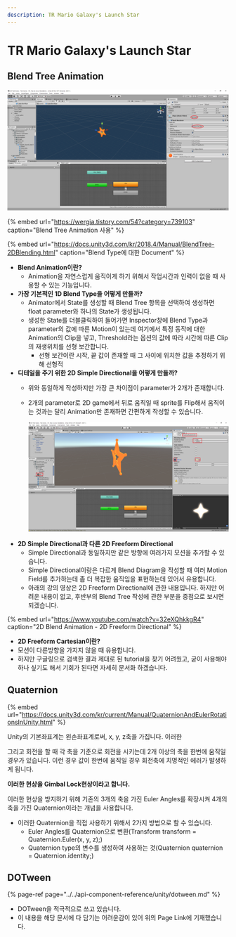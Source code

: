 ```yaml
---
description: TR Mario Galaxy's Launch Star
---
```


# TR Mario Galaxy's Launch Star

## Blend Tree Animation

![Jammo\_Player Animator&#xC758; Normal Status Blend Tree](../../.gitbook/assets/image%20%2847%29.png)

{% embed url="https://wergia.tistory.com/54?category=739103" caption="Blend Tree Animation 사용" %}

{% embed url="https://docs.unity3d.com/kr/2018.4/Manual/BlendTree-2DBlending.html" caption="Blend Type에 대한 Document" %}

* **Blend Animation이란?**
  * Animation을 자연스럽게 움직이게 하기 위해서 작업시간과 인력이 없을 때 사용할 수 있는 기능입니다.
* **가장 기본적인 1D Blend Type을 어떻게 만들까?**
  * Animator에서 State를 생성할 때 Blend Tree 항목을 선택하여 생성하면 float parameter와 하나의 State가 생성됩니다.
  * 생성한 State를 더블클릭하여 들어가면 Inspector창에 Blend Type과 parameter의 값에 따른 Motion이 있는데 여기에서 특정 동작에 대한 Animation의 Clip을 넣고, Threshold라는 옵션의 값에 따라 시간에 따른 Clip의 재생위치를 선형 보간합니다.
    * 선형 보간이란 시작, 끝 값이 존재할 때 그 사이에 위치한 값을 추정하기 위해 선형적
* **디테일을 주기 위한 2D Simple Directional을 어떻게 만들까?**
  * 위와 동일하게 작성하지만 가장 큰 차이점이 parameter가 2개가 존재합니다.
  * 2개의 parameter로 2D game에서 뒤로 움직일 때 sprite를 Flip해서 움직이는 것과는 달리 Animation만 존재하면 간편하게 작성할 수 있습니다.

    ![](../../.gitbook/assets/image%20%2896%29.png)
* **2D Simple Directional과 다른 2D Freeform Directional**
  * Simple Directional과 동일하지만 같은 방향에 여러가지 모션을 추가할 수 있습니다.
  * Simple Directional이랑은 다르게 Blend Diagram을 작성할 때 여러 Motion Field를 추가하는데 좀 더 복잡한 움직임을 표현하는데 있어서 유용합니다.
  * 아래의 강의 영상은 2D Freeform Directional에 관한 내용입니다. 하지만 어려운 내용이 없고, 후반부의 Blend Tree 작성에 관한 부분을 중점으로 보시면 되겠습니다.

{% embed url="https://www.youtube.com/watch?v=32eXQhkkgR4" caption="2D Blend Animation - 2D Freeform Directional" %}

*  **2D Freeform Cartesian이란?**
  * 모션이 다른방향을 가지지 않을 때 유용합니다.
  * 하지만 구글링으로 검색한 결과 제대로 된 tutorial을 찾기 어려웠고, 굳이 사용해야하나 싶기도 해서 기회가 된다면 자세히 문서화 하겠습니다.

## Quaternion

{% embed url="https://docs.unity3d.com/kr/current/Manual/QuaternionAndEulerRotationsInUnity.html" %}

Unity의 기본좌표계는 왼손좌표계로써, x, y, z축을 가집니다. 이러한

그리고 회전을 할 때 각 축을 기준으로 회전을 시키는데 2개 이상의 축을 한번에 움직일 경우가 있습니다. 이런 경우 값이 한번에 움직일 경우 회전축에 치명적인 에러가 발생하게 됩니다.

**이러한 현상을 Gimbal Lock현상이라고 합니다.**

이러한 현상을 방지하기 위해 기존의 3개의 축을 가진 Euler Angles를 확장시켜 4개의 축을 가진 Quaternion이라는 개념을 사용합니다. 

* 이러한 Quaternion을 직접 사용하기 위해서 2가지 방법으로 할 수 있습니다.
  * Euler Angles를 Quaternion으로 변환\(Transform transform = Quaternion.Euler\(x, y, z\);\)
  * Quaternion type의 변수를 생성하여 사용하는 것\(Quaternion quaternion = Quaternion.identity;\)

## DOTween

{% page-ref page="../../api-component-reference/unity/dotween.md" %}

* DOTween을 적극적으로 쓰고 있습니다.
* 이 내용을 해당 문서에 다 담기는 어려운감이 있어 위의 Page Link에 기재했습니다.





